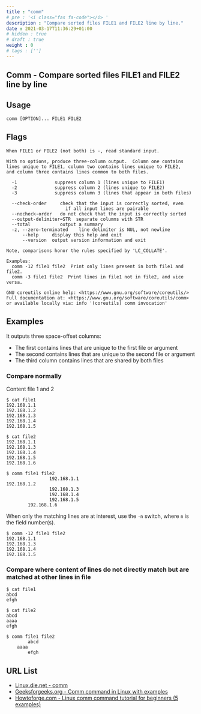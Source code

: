 ```yaml
---
title : "comm"
# pre : '<i class="fas fa-code"></i> '
description : "Compare sorted files FILE1 and FILE2 line by line."
date : 2021-03-17T11:36:29+01:00
# hidden : true
# draft : true
weight : 0
# tags : ['']
---
```


## Comm - Compare sorted files FILE1 and FILE2 line by line

## Usage

```plain
comm [OPTION]... FILE1 FILE2
```

## Flags

```plain
When FILE1 or FILE2 (not both) is -, read standard input.

With no options, produce three-column output.  Column one contains
lines unique to FILE1, column two contains lines unique to FILE2,
and column three contains lines common to both files.

  -1              suppress column 1 (lines unique to FILE1)
  -2              suppress column 2 (lines unique to FILE2)
  -3              suppress column 3 (lines that appear in both files)

  --check-order     check that the input is correctly sorted, even
                      if all input lines are pairable
  --nocheck-order   do not check that the input is correctly sorted
  --output-delimiter=STR  separate columns with STR
  --total           output a summary
  -z, --zero-terminated    line delimiter is NUL, not newline
      --help     display this help and exit
      --version  output version information and exit

Note, comparisons honor the rules specified by 'LC_COLLATE'.

Examples:
  comm -12 file1 file2  Print only lines present in both file1 and file2.
  comm -3 file1 file2  Print lines in file1 not in file2, and vice versa.

GNU coreutils online help: <https://www.gnu.org/software/coreutils/>
Full documentation at: <https://www.gnu.org/software/coreutils/comm>
or available locally via: info '(coreutils) comm invocation'

```

## Examples

It outputs three space-offset columns:

* The first contains lines that are unique to the first file or argument
* The second contains lines that are unique to the second file or argument
* The third column contains lines that are shared by both files

### Compare normally

Content file 1 and 2

```plain
$ cat file1
192.168.1.1
192.168.1.2
192.168.1.3
192.168.1.4
192.168.1.5

$ cat file2
192.168.1.1
192.168.1.3
192.168.1.4
192.168.1.5
192.168.1.6
```

```plain
$ comm file1 file2                
                192.168.1.1
192.168.1.2
                192.168.1.3
                192.168.1.4
                192.168.1.5
        192.168.1.6
```

When only the matching lines are at interest, use the `-n` switch, where `n` is the field number(s).

```plain
$ comm -12 file1 file2
192.168.1.1
192.168.1.3
192.168.1.4
192.168.1.5
```

### Compare where content of lines do not directly match but are matched at other lines in file

```plain
$ cat file1      
abcd
efgh

$ cat file2
abcd
aaaa
efgh
```

```plain
$ comm file1 file2
        abcd
    aaaa
        efgh
```

## URL List

- [Linux.die.net - comm](https://linux.die.net/man/1/comm)
- [Geeksforgeeks.org - Comm command in Linux with examples](https://www.geeksforgeeks.org/comm-command-in-linux-with-examples/)
- [Howtoforge.com - Linux comm command tutorial for beginners (5 examples)](https://www.howtoforge.com/linux-comm-command/)
